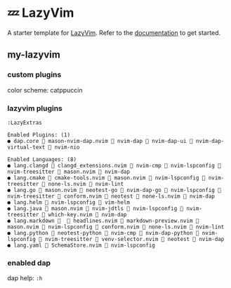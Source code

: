 # 💤 LazyVim

A starter template for [LazyVim](https://github.com/LazyVim/LazyVim).
Refer to the [documentation](https://lazyvim.github.io/installation) to get started.

## my-lazyvim

### custom plugins

color scheme: catppuccin

### lazyvim plugins

`:LazyExtras`

```
Enabled Plugins: (1)
● dap.core  mason-nvim-dap.nvim  nvim-dap  nvim-dap-ui  nvim-dap-virtual-text  nvim-nio

Enabled Languages: (8)
● lang.clangd  clangd_extensions.nvim  nvim-cmp  nvim-lspconfig  nvim-treesitter  mason.nvim  nvim-dap
● lang.cmake  cmake-tools.nvim  mason.nvim  nvim-lspconfig  nvim-treesitter  none-ls.nvim  nvim-lint
● lang.go  mason.nvim  neotest-go  nvim-dap-go  nvim-lspconfig  nvim-treesitter  conform.nvim  neotest  none-ls.nvim  nvim-dap
● lang.helm  nvim-lspconfig  vim-helm
● lang.java  mason.nvim  nvim-jdtls  nvim-lspconfig  nvim-treesitter  which-key.nvim  nvim-dap
● lang.markdown    headlines.nvim  markdown-preview.nvim  mason.nvim  nvim-lspconfig  conform.nvim  none-ls.nvim  nvim-lint
● lang.python  neotest-python  nvim-cmp  nvim-dap-python  nvim-lspconfig  nvim-treesitter  venv-selector.nvim  neotest  nvim-dap
● lang.yaml  SchemaStore.nvim  nvim-lspconfig
```

### enabled dap

dap help: `:h`
